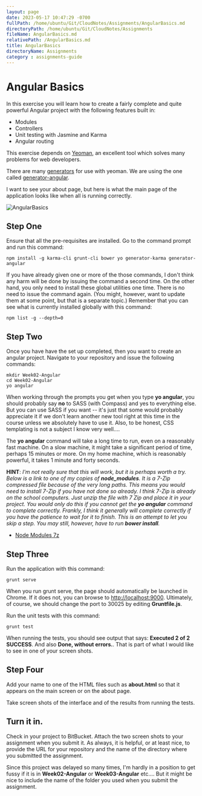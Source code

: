 ```yaml
---
layout: page
date: 2023-05-17 10:47:29 -0700
fullPath: /home/ubuntu/Git/CloudNotes/Assignments/AngularBasics.md
directoryPath: /home/ubuntu/Git/CloudNotes/Assignments
fileName: AngularBasics.md
relativePath: /AngularBasics.md
title: AngularBasics
directoryName: Assignments
category : assignments-guide
---
```


# Angular Basics

In this exercise you will learn how to create a fairly complete and quite powerful Angular project with the following features built in:

- Modules
- Controllers
- Unit testing with Jasmine and Karma
- Angular routing

This exercise depends on [Yeoman](http://yeoman.io/), an excellent tool which solves many problems for web developers. 

There are many [generators](http://yeoman.io/generators/) for use with yeoman. We are using the one called [generator-angular][genang].

[genang]:https://github.com/yeoman/generator-angular

I want to see your about page, but here is what the main page of the application looks like when all is running correctly.

![AngularBasics](https://drive.google.com/uc?id=0B25UTAlOfPRGNjNraXhmdk5udjA)

## Step One

Ensure that all the pre-requisites are installed. Go to the command prompt and run this command:

    npm install -g karma-cli grunt-cli bower yo generator-karma generator-angular

If you have already given one or more of the those commands, I don't think any harm will be done by issuing the command a second time. On the other hand, you only need to install these global utilities one time. There is no need to issue the command again. (You might, however, want to update them at some point, but that is a separate topic.) Remember that you can see what is currently installed globally with this command:

    npm list -g --depth=0

## Step Two

Once you have have the set up completed, then you want to create an angular project. Navigate to your repository and issue the following commands: 
 
    mkdir Week02-Angular
    cd Week02-Angular
    yo angular

When working through the prompts you get when you type **yo angular**, you should probably say **no** to SASS (with Compass) and yes to everything else. But you can use SASS if you want -- it's just that some would probably appreciate it if we don't learn another new tool right at this time in the course unless we absolutely have to use it. Also, to be honest, CSS templating is not a subject I know very well....

The **yo angular** command will take a long time to run, even on a reasonably fast machine. On a slow machine, it might take a significant period of time, perhaps 15 minutes or more. On my home machine, which is reasonably powerful, it takes 1 minute and forty seconds.

**HINT**: *I'm not really sure that this will work, but it is perhaps worth a try. Below is a link to one of my copies of **node_modules**. It is a 7-Zip compressed file because of the very long paths. This means you would need to install 7-Zip if you have not done so already. I think 7-Zip is already on the school computers. Just unzip the file with 7 Zip and place it in your project. You would only do this if you cannot get the **yo angular** command to complete correctly. Frankly, I think it generally will complete correctly if you have the patience to wait for it to finish. This is an attempt to let you skip a step. You may still, however, have to run **bower install**.*


- [Node Modules 7z](https://drive.google.com/file/d/0B25UTAlOfPRGM3ItTlZ6Z0tOOTQ/view?usp=sharing)

## Step Three

Run the application with this command:

    grunt serve

When you run grunt serve, the page should automatically be launched in Chrome. If it does not, you can browse to [http://localhost:9000](http://localhost:9000). Ultimately, of course, we should change the port to 30025 by editing **Gruntfile.js**.

Run the unit tests with this command:

    grunt test

When running the tests, you should see output that says: **Executed 2 of 2 SUCCESS**. And also **Done, without errors.**. That is part of what I would like to see in one of your screen shots.

## Step Four

Add your name to one of the HTML files such as **about.html** so that it appears on the main screen or on the about page. 

Take screen shots of the interface and of the results from running the tests.

## Turn it in.

Check in your project to BitBucket. Attach the two screen shots to your assignment when you submit it. As always, it is helpful, or at least nice, to provide the URL for your repository and the name of the directory where you submitted the assignment. 

Since this project was delayed so many times, I'm hardly in a position to get fussy if it is in **Week02-Angular** or **Week03-Angular** etc.... But it might be nice to include the name of the folder you used when you submit the assignment.


 
